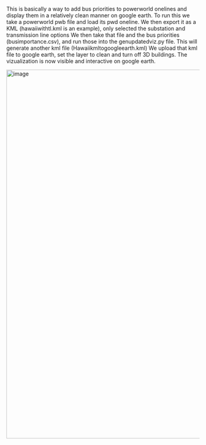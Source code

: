 This is basically a way to add bus priorities to powerworld onelines and display them in a relatively clean manner on google earth. 
To run this we take a powerworld pwb file and load its pwd oneline. We then export it as a KML (hawaiiwithtl.kml is an example), only selected the substation and transmission line options
We then take that file and the bus priorities (busimportance.csv), and run those into the genupdatedviz.py file. This will generate another kml file (Hawaiikmltogoogleearth.kml)
We upload that kml file to google earth, set the layer to clean and turn off 3D buildings. The vizualization is now visible and interactive on google earth.

<img width="960" alt="image" src="https://github.com/user-attachments/assets/b993975a-b9aa-4c91-8495-dc5f3cef38f8">
